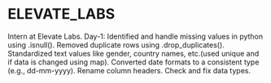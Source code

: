 # ELEVATE_LABS
Intern at Elevate Labs.
Day-1:
 Identified and handle missing values in python using .isnull().
 Removed duplicate rows using .drop_duplicates().
 Standardized text values like gender, country names, etc.(used unique and if data is changed using map).
 Converted date formats to a consistent type (e.g., dd-mm-yyyy).
 Rename column headers.
 Check and fix data types.
